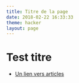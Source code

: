 ```yaml
---
title: Titre de la page
date: 2018-02-22 16:33:33
theme: hacker
layout: page
---
```


# Test titre
* [Un lien vers articles](/articles/)

